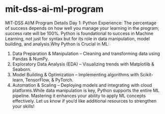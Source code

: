 # mit-dss-ai-ml-program
MIT-DSS AI/M Program Details
Day 1:
Python Experience:
The percentage of success depends on how well you manage your learning in the program; success rate will be 100%. 
Python is foundational to success in Machine Learning, not just for syntax but for its role in data manipulation, model building, and analysis.Why Python is Crucial in ML: 
1. Data Preparation & Manipulation – Cleaning and transforming data using Pandas & NumPy.
2. Exploratory Data Analysis (EDA) – Visualizing trends with Matplotlib & Seaborn.
3. Model Building & Optimization – Implementing algorithms with Scikit-learn, TensorFlow, & PyTorch.
4. Automation & Scaling – Deploying models and integrating with cloud platforms.While data manipulation is key, Python supports the entire ML pipeline. Mastering it enhances your ability to apply ML concepts effectively. Let us know if you’d like additional resources to strengthen your skills!
